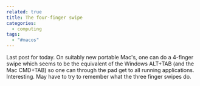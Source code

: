 ```yaml
---
related: true
title: The four-finger swipe
categories:
  - computing
tags:
  - "#macos"
---
```

Last post for today. On suitably new portable Mac's, one can do a 4-finger
swipe which seems to be the equivalent of the Windows ALT+TAB (and the Mac
CMD+TAB) so one can through the pad get to all running applications.
Interesting. May have to try to remember what the three finger swipes do.


